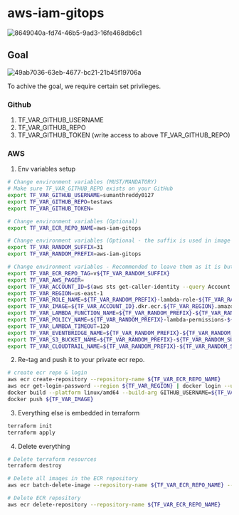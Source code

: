# aws-iam-gitops

![8649040a-fd74-46b5-9ad3-16fe468db6c1](https://github.com/rewanthtammana/aws-iam-gitops/assets/22347290/ec558297-34ba-4bf8-a2c3-cfdd111d1582)


## Goal

![49ab7036-63eb-4677-bc21-21b45f19706a](https://github.com/rewanthtammana/aws-iam-gitops/assets/22347290/d3428b8f-4d26-4306-952b-4d4724d0e387)


To achive the goal, we require certain set privileges.

### Github

1. TF_VAR_GITHUB_USERNAME
2. TF_VAR_GITHUB_REPO
3. TF_VAR_GITHUB_TOKEN (write access to above TF_VAR_GITHUB_REPO)

### AWS

1. Env variables setup

  ```bash
  # Change environment variables (MUST/MANDATORY)
  # Make sure TF_VAR_GITHUB_REPO exists on your GitHub
  export TF_VAR_GITHUB_USERNAME=sumanthreddy0127
  export TF_VAR_GITHUB_REPO=testaws
  export TF_VAR_GITHUB_TOKEN=
  
  # Change environment variables (Optional)
  export TF_VAR_ECR_REPO_NAME=aws-iam-gitops
  
  # Change environment variables (Optional - the suffix is used in image name, role name, lambda function name, policy name, event bridge name, s3 bucket name & cloud trail name)
  export TF_VAR_RANDOM_SUFFIX=31
  export TF_VAR_RANDOM_PREFIX=aws-iam-gitops
  
  # Change environment variables - Recommended to leave them as it is but feel free to change them
  export TF_VAR_ECR_REPO_TAG=v${TF_VAR_RANDOM_SUFFIX}
  export TF_VAR_AWS_PAGER=
  export TF_VAR_ACCOUNT_ID=$(aws sts get-caller-identity --query Account --output text)
  export TF_VAR_REGION=us-east-1
  export TF_VAR_ROLE_NAME=${TF_VAR_RANDOM_PREFIX}-lambda-role-${TF_VAR_RANDOM_SUFFIX}
  export TF_VAR_IMAGE=${TF_VAR_ACCOUNT_ID}.dkr.ecr.${TF_VAR_REGION}.amazonaws.com/${TF_VAR_ECR_REPO_NAME}:${TF_VAR_ECR_REPO_TAG}
  export TF_VAR_LAMBDA_FUNCTION_NAME=${TF_VAR_RANDOM_PREFIX}-${TF_VAR_RANDOM_SUFFIX}
  export TF_VAR_POLICY_NAME=${TF_VAR_RANDOM_PREFIX}-lambda-permissions-${TF_VAR_RANDOM_SUFFIX}
  export TF_VAR_LAMBDA_TIMEOUT=120
  export TF_VAR_EVENTBRIDGE_NAME=${TF_VAR_RANDOM_PREFIX}-${TF_VAR_RANDOM_SUFFIX}
  export TF_VAR_S3_BUCKET_NAME=${TF_VAR_RANDOM_PREFIX}-${TF_VAR_RANDOM_SUFFIX}
  export TF_VAR_CLOUDTRAIL_NAME=${TF_VAR_RANDOM_PREFIX}-${TF_VAR_RANDOM_SUFFIX}
  ```

2. Re-tag and push it to your private ecr repo.

  ```bash
  # create ecr repo & login
  aws ecr create-repository --repository-name ${TF_VAR_ECR_REPO_NAME}
  aws ecr get-login-password --region ${TF_VAR_REGION} | docker login --username AWS --password-stdin ${TF_VAR_ACCOUNT_ID}.dkr.ecr.${TF_VAR_REGION}.amazonaws.com
  docker build --platform linux/amd64 --build-arg GITHUB_USERNAME=${TF_VAR_GITHUB_USERNAME} --build-arg GITHUB_REPO=${TF_VAR_GITHUB_REPO} --build-arg GITHUB_TOKEN=${TF_VAR_GITHUB_TOKEN} -t ${TF_VAR_IMAGE} .
  docker push ${TF_VAR_IMAGE}
  ```

3. Everything else is embedded in terraform

  ```bash
  terraform init
  terraform apply
  ```

4. Delete everything

  ```bash
  # Delete terraform resources
  terraform destroy
  
  # Delete all images in the ECR repository
  aws ecr batch-delete-image --repository-name ${TF_VAR_ECR_REPO_NAME} --image-ids "$(aws ecr list-images --region ${TF_VAR_REGION} --repository-name ${TF_VAR_ECR_REPO_NAME} --query 'imageIds[*]' --output json)"
  
  # Delete ECR repository
  aws ecr delete-repository --repository-name ${TF_VAR_ECR_REPO_NAME}
  ```

